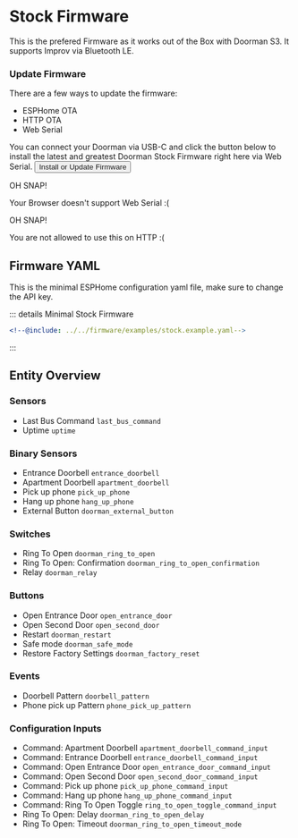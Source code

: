 # Stock Firmware <Badge type="tip" text="ESP-IDF Framework" />

This is the prefered Firmware as it works out of the Box with Doorman S3.
It supports Improv via Bluetooth LE.

### Update Firmware
There are a few ways to update the firmware:
- ESPHome OTA <Badge type="warning" text="Requires ESPHome Dashboard" />
- HTTP OTA <Badge type="tip" text="Latest release build, no customization" />
- Web Serial <Badge type="tip" text="Latest release build, no customization" />

You can connect your Doorman via USB-C and click the button below to install the latest and greatest Doorman Stock Firmware right here via Web Serial.
<esp-web-install-button manifest="https://doorman.azon.ai/firmware/release/doorman-stock/manifest.json">
    <button slot="activate">
        <div class="custom-layout">
            <a class="btn">Install or Update Firmware</a>
        </div>
    </button>
    <div slot="unsupported">
        <div class="danger custom-block">
            <p class="custom-block-title">OH SNAP!</p>
            <p>Your Browser doesn't support Web Serial :(</p>
        </div>
    </div>
    <div slot="not-allowed">
        <div class="danger custom-block">
            <p class="custom-block-title">OH SNAP!</p>
            <p>You are not allowed to use this on HTTP :(</p>
        </div>
    </div>
</esp-web-install-button>

## Firmware YAML
This is the minimal ESPHome configuration yaml file, make sure to change the API key.

::: details Minimal Stock Firmware
```yaml
<!--@include: ../../firmware/examples/stock.example.yaml-->
```
:::

<!--@include: ./additions.md-->

## Entity Overview

### Sensors
- Last Bus Command `last_bus_command`
- Uptime `uptime`

### Binary Sensors
- Entrance Doorbell `entrance_doorbell`
- Apartment Doorbell `apartment_doorbell`
- Pick up phone `pick_up_phone` <Badge type="info" text="Disabled by default" />
- Hang up phone `hang_up_phone` <Badge type="info" text="Disabled by default" />
- External Button `doorman_external_button` <Badge type="info" text="Disabled by default" />

### Switches
- Ring To Open `doorman_ring_to_open`
- Ring To Open: Confirmation `doorman_ring_to_open_confirmation` <Badge type="info" text="Disabled by default" />
- Relay `doorman_relay` <Badge type="info" text="Disabled by default" />

### Buttons
- Open Entrance Door `open_entrance_door`
- Open Second Door `open_second_door` <Badge type="info" text="Disabled by default" />
- Restart `doorman_restart` <Badge type="info" text="Disabled by default" />
- Safe mode `doorman_safe_mode` <Badge type="info" text="Disabled by default" />
- Restore Factory Settings `doorman_factory_reset` <Badge type="info" text="Disabled by default" />

### Events
- Doorbell Pattern `doorbell_pattern`
- Phone pick up Pattern `phone_pick_up_pattern`

### Configuration Inputs
- Command: Apartment Doorbell `apartment_doorbell_command_input`
- Command: Entrance Doorbell `entrance_doorbell_command_input`
- Command: Open Entrance Door `open_entrance_door_command_input`
- Command: Open Second Door `open_second_door_command_input` <Badge type="info" text="Disabled by default" />
- Command: Pick up phone `pick_up_phone_command_input` <Badge type="info" text="Disabled by default" />
- Command: Hang up phone `hang_up_phone_command_input` <Badge type="info" text="Disabled by default" />
- Command: Ring To Open Toggle `ring_to_open_toggle_command_input` <Badge type="info" text="Disabled by default" />
- Ring To Open: Delay `doorman_ring_to_open_delay` <Badge type="info" text="Disabled by default" />
- Ring To Open: Timeout `doorman_ring_to_open_timeout_mode` <Badge type="info" text="Disabled by default" />